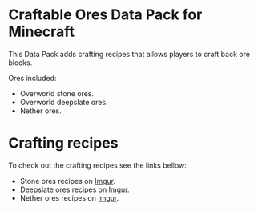 # Craftable Ores Data Pack for Minecraft

This Data Pack adds crafting recipes that allows players to craft back ore blocks.

Ores included:
  - Overworld stone ores.
  - Overworld deepslate ores.
  - Nether ores.

# Crafting recipes
To check out the crafting recipes see the links bellow:
  - Stone ores recipes on [Imgur][stone].
  - Deepslate ores recipes on [Imgur][deep].
  - Nether ores recipes on [Imgur][nether].



   [stone]: <https://imgur.com/a/BmIV82J>
   [deep]: <https://imgur.com/a/MNhXSKT>
   [nether]: <https://imgur.com/a/bdjLjv4>
